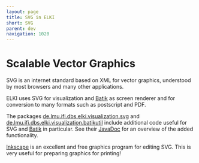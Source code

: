 ```yaml
---
layout: page
title: SVG in ELKI
short: SVG
parent: dev
navigation: 1020
---
```


Scalable Vector Graphics
========================

SVG is an internet standard based on XML for vector graphics, understood by most browsers and many other applications.

ELKI uses SVG for visualization and [Batik](/dev/batik) as screen renderer and for conversion to many formats such as postscript and PDF.

The packages [de.lmu.ifi.dbs.elki.visualization.svg](/releases/current/doc/de/lmu/ifi/dbs/elki/visualization/svg.html) and [de.lmu.ifi.dbs.elki.visualization.batikutil](./releases/current/doc/de/lmu/ifi/dbs/elki/visualization/batikutil.html) include additional code useful for SVG and [Batik](/dev/batik) in particular. See their [JavaDoc](/dev/javadoc) for an overview of the added functionality.

[Inkscape](http://inkscape.org/) is an excellent and free graphics program for editing SVG. This is very useful for preparing graphics for printing!

